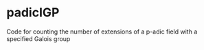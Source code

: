 # padicIGP
Code for counting the number of extensions of a p-adic field with a specified Galois group
